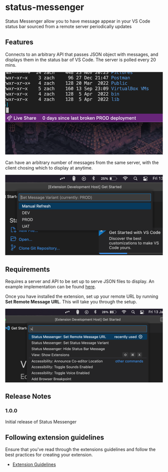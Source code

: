 # status-messenger

Status Messenger allow you to have message appear in your VS Code status bar sourced from a remote server periodically updates

## Features

Connects to an arbitrary API that passes JSON object with messages, and displays them in the status bar of VS Code.  The server is polled every 20 mins.

![In action](./assets/screenshot.png)

Can have an arbitrary number of messages from the same server, with the client chosing which to display at anytime.

![Multiple message variants](./assets/screenshot2.png)

## Requirements

Requires a server and API to be set up to serve JSON files to display. An example implementation can be found [here](https://github.com/pavo-etc/api).

Once you have installed the extension, set up your remote URL by running **Set Remote Message URL**. This will take you through the setup.

![Commands](./assets/commands.png)

## Release Notes

### 1.0.0

Initial release of Status Messenger

## Following extension guidelines

Ensure that you've read through the extensions guidelines and follow the best practices for creating your extension.

* [Extension Guidelines](https://code.visualstudio.com/api/references/extension-guidelines)



